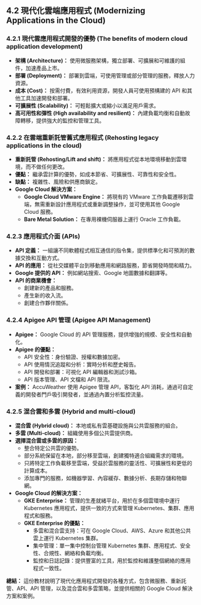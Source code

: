 ## 4.2 現代化雲端應用程式 (Modernizing Applications in the Cloud)

### 4.2.1 現代雲應用程式開發的優勢 (The benefits of modern cloud application development)

-   **架構 (Architecture)：** 使用微服務架構，獨立部署、可擴展和可維護的組件，加速產品上市。
-   **部署 (Deployment)：** 部署到雲端，可使用管理或部分管理的服務，釋放人力資源。
-   **成本 (Cost)：** 按需付費，有效利用資源，開發人員可使用預構建的 API 和其他工具加速開發和部署。
-   **可擴展性 (Scalability)：** 可輕鬆擴大或縮小以滿足用戶需求。
-   **高可用性和彈性 (High availability and resilient)：** 內建負載均衡和自動故障轉移，提供強大的監控和管理工具。

### 4.2.2 在雲端重新託管舊式應用程式 (Rehosting legacy applications in the cloud)

-   **重新託管 (Rehosting/Lift and shift)：** 將應用程式從本地環境移動到雲環境，而不做任何更改。
-   **優點：** 繼承雲計算的優勢，如成本節省、可擴展性、可靠性和安全性。
-   **缺點：** 複雜性、風險和供應商鎖定。
-   **Google Cloud 解決方案：**
    -   **Google Cloud VMware Engine：** 將現有的 VMware 工作負載遷移到雲端，無需重新設計應用程式或重新調整操作，並可使用其他 Google Cloud 服務。
    -   **Bare Metal Solution：** 在專用裸機伺服器上運行 Oracle 工作負載。

### 4.2.3 應用程式介面 (APIs)

-   **API 定義：** 一組讓不同軟體程式相互通信的指令集，提供標準化和可預測的數據交換和互動方式。
-   **API 的應用：** 從社交媒體平台到移動應用和網路服務，節省開發時間和精力。
-   **Google 提供的 API：** 例如網站搜索、Google 地圖數據和翻譯等。
-   **API 的商業機會：**
    -   創建新的產品和服務。
    -   產生新的收入流。
    -   創建合作夥伴關係。

### 4.2.4 Apigee API 管理 (Apigee API Management)

-   **Apigee：** Google Cloud 的 API 管理服務，提供增強的規模、安全性和自動化。
-   **Apigee 的優點：**
    -   API 安全性：身份驗證、授權和數據加密。
    -   API 使用情況追蹤和分析：實時分析和歷史報告。
    -   API 開發和部署：可視化 API 編輯器和測試沙箱。
    -   API 版本管理、API 文檔和 API 限流。
-   **案例：** AccuWeather 使用 Apigee 管理 API，客製化 API 消耗，通過可自定義的開發者門戶吸引開發者，並通過內置分析監控流量。

### 4.2.5 混合雲和多雲 (Hybrid and multi-cloud)

-   **混合雲 (Hybrid cloud)：** 本地或私有雲基礎設施與公共雲服務的組合。
-   **多雲 (Multi-cloud)：** 組織使用多個公共雲提供商。
-   **選擇混合雲或多雲的原因：**
    -   整合特定公共雲的優勢。
    -   部分系統保留在本地，部分移至雲端，創建獨特適合組織需求的環境。
    -   只將特定工作負載移至雲端，受益於雲服務的靈活性、可擴展性和更低的計算成本。
    -   添加專門的服務，如機器學習、內容緩存、數據分析、長期存儲和物聯網。
-   **Google Cloud 的解決方案：**
    -   **GKE Enterprise：** 管理的生產就緒平台，用於在多個雲環境中運行 Kubernetes 應用程式，提供一致的方式來管理 Kubernetes、集群、應用程式和服務。
    -   **GKE Enterprise 的優點：**
        -   多雲和混合雲支持：可在 Google Cloud、AWS、Azure 和其他公共雲上運行 Kubernetes 集群。
        -   集中管理：單一集中控制台管理 Kubernetes 集群、應用程式、安全性、合規性、網絡和負載均衡。
        -   監控和日誌記錄：提供豐富的工具，用於監控和維護整個網絡的應用程式一致性。

**總結：** 這份教材說明了現代化應用程式開發的各種方式，包含微服務、重新託管、API、API 管理，以及混合雲和多雲策略，並提供相關的 Google Cloud 解決方案和案例。
